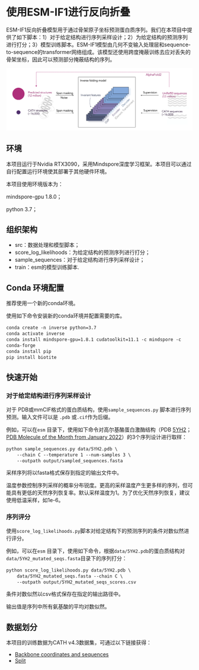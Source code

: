 # 使用ESM-IF1进行反向折叠

ESM-IF1反向折叠模型用于通过骨架原子坐标预测蛋白质序列。我们在本项目中提供了如下脚本：1）对于给定结构进行序列采样设计；2）为给定结构的预测序列进行打分；3）模型训练脚本。ESM-IF1模型由几何不变输入处理层和sequence-to-sequence的transformer网络组成。该模型还使用跨度掩蔽训练去应对丢失的骨架坐标，因此可以预测部分掩蔽结构的序列。

![Illustration](illustration.png)

## 环境

本项目运行于Nvidia RTX3090，采用Mindspore深度学习框架。本项目可以通过自行配置运行环境使其部署于其他硬件环境。

本项目使用环境版本为：

mindspore-gpu 1.8.0；

python 3.7；

## 组织架构

- src：数据处理和模型脚本；
- score_log_likelihoods：为给定结构的预测序列进行打分；
- sample_sequences：对于给定结构进行序列采样设计；
- train：esm的模型训练脚本.

## Conda 环境配置

推荐使用一个新的conda环境。

使用如下命令安装新的conda环境并配置需要的库。

```text
conda create -n inverse python=3.7
conda activate inverse
conda install mindspore-gpu=1.8.1 cudatoolkit=11.1 -c mindspore -c conda-forge
conda install pip
pip install biotite
```

## 快速开始

### 对于给定结构进行序列采样设计

对于 PDB或mmCIF格式的蛋白质结构，使用`sample_sequences.py` 脚本进行序列预测。输入文件可以是 `.pdb` 或`.cif`作为后缀。

例如，可以在`esm` 目录下，使用如下命令对高尔基酪蛋白激酶结构（PDB [5YH2](https://www.rcsb.org/structure/5yh2)；[PDB Molecule of the Month from January 2022](https://pdb101.rcsb.org/motm/265)）的3个序列设计进行取样：

```text
python sample_sequences.py data/5YH2.pdb \
    --chain C --temperature 1 --num-samples 3 \
    --outpath output/sampled_sequences.fasta
```

采样序列将以fasta格式保存到指定的输出文件中。

温度参数控制序列采样的概率分布锐度。更高的采样温度产生更多样的序列，但可能具有更低的天然序列恢复率。默认采样温度为1。为了优化天然序列恢复，建议使用低温采样，如1e-6。

### 序列评分

使用`score_log_likelihoods.py`脚本对给定结构下的预测序列的条件对数似然进行评分。

例如，可以在`esm` 目录下，使用如下命令，根据`data/5YH2.pdb`的蛋白质结构对`data/5YH2_mutated_seqs.fasta`目录下的序列打分：

```text
python score_log_likelihoods.py data/5YH2.pdb \
    data/5YH2_mutated_seqs.fasta --chain C \
    --outpath output/5YH2_mutated_seqs_scores.csv
```

条件对数似然以csv格式保存在指定的输出路径中。

输出值是序列中所有氨基酸的平均对数似然。

## 数据划分

本项目的训练数据为CATH v4.3数据集，可通过以下链接获得：

- [Backbone coordinates and sequences](https://dl.fbaipublicfiles.com/fair-esm/data/cath4.3_topologysplit_202206/chain_set.jsonl)
- [Split](https://dl.fbaipublicfiles.com/fair-esm/data/cath4.3_topologysplit_202206/splits.json)
